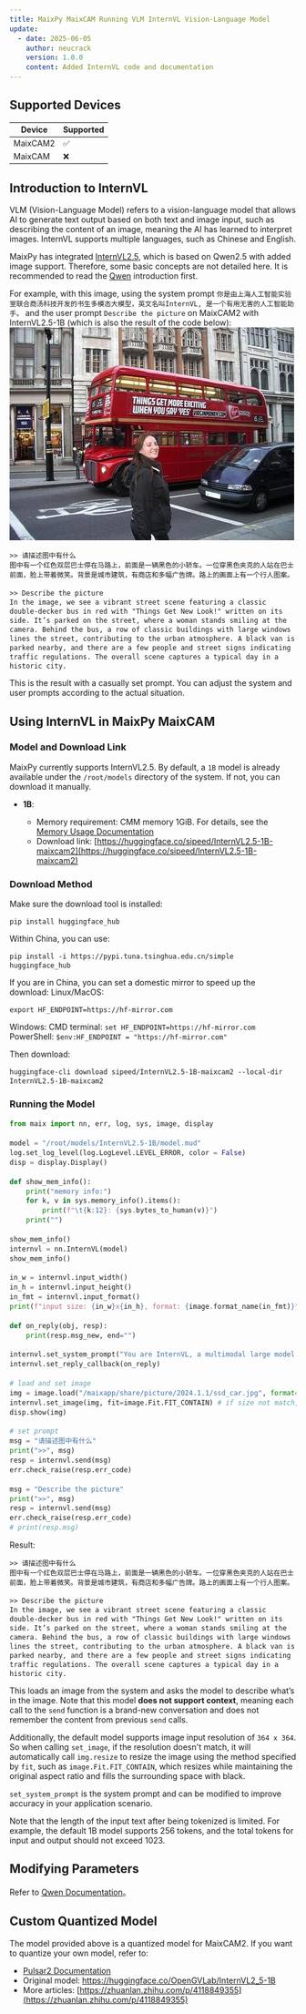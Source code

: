 ```yaml
---
title: MaixPy MaixCAM Running VLM InternVL Vision-Language Model
update:
  - date: 2025-06-05
    author: neucrack
    version: 1.0.0
    content: Added InternVL code and documentation
---
```


## Supported Devices

| Device   | Supported |
| -------- | --------- |
| MaixCAM2 | ✅         |
| MaixCAM  | ❌         |

## Introduction to InternVL

VLM (Vision-Language Model) refers to a vision-language model that allows AI to generate text output based on both text and image input, such as describing the content of an image, meaning the AI has learned to interpret images.
InternVL supports multiple languages, such as Chinese and English.


MaixPy has integrated [InternVL2.5](https://huggingface.co/OpenGVLab/InternVL2_5-1B), which is based on Qwen2.5 with added image support. Therefore, some basic concepts are not detailed here. It is recommended to read the [Qwen](./llm_qwen.md) introduction first.


For example, with this image, using the system prompt
`你是由上海人工智能实验室联合商汤科技开发的书生多模态大模型，英文名叫InternVL, 是一个有用无害的人工智能助手。`
and the user prompt
`Describe the picture`
on MaixCAM2 with InternVL2.5-1B (which is also the result of the code below):
![ssd\_car.jpg](../../assets/ssd_car.jpg)
```
>> 请描述图中有什么
图中有一个红色双层巴士停在马路上，前面是一辆黑色的小轿车。一位穿黑色夹克的人站在巴士前面，脸上带着微笑。背景是城市建筑，有商店和多幅广告牌。路上的画面上有一个行人图案。

>> Describe the picture
In the image, we see a vibrant street scene featuring a classic double-decker bus in red with "Things Get New Look!" written on its side. It’s parked on the street, where a woman stands smiling at the camera. Behind the bus, a row of classic buildings with large windows lines the street, contributing to the urban atmosphere. A black van is parked nearby, and there are a few people and street signs indicating traffic regulations. The overall scene captures a typical day in a historic city.
```
This is the result with a casually set prompt. You can adjust the system and user prompts according to the actual situation.


## Using InternVL in MaixPy MaixCAM

### Model and Download Link

MaixPy currently supports InternVL2.5. By default, a `1B` model is already available under the `/root/models` directory of the system. If not, you can download it manually.

* **1B**:

  * Memory requirement: CMM memory 1GiB. For details, see the [Memory Usage Documentation](../pro/memory.md)
  * Download link: [https://huggingface.co/sipeed/InternVL2.5-1B-maixcam2](https://huggingface.co/sipeed/InternVL2.5-1B-maixcam2)

### Download Method

Make sure the download tool is installed:

```
pip install huggingface_hub
```

Within China, you can use:

```
pip install -i https://pypi.tuna.tsinghua.edu.cn/simple huggingface_hub
```

If you are in China, you can set a domestic mirror to speed up the download:
Linux/MacOS:

```
export HF_ENDPOINT=https://hf-mirror.com
```

Windows:
CMD terminal: `set HF_ENDPOINT=https://hf-mirror.com`
PowerShell: `$env:HF_ENDPOINT = "https://hf-mirror.com"`

Then download:

```shell
huggingface-cli download sipeed/InternVL2.5-1B-maixcam2 --local-dir InternVL2.5-1B-maixcam2
```

### Running the Model

```python
from maix import nn, err, log, sys, image, display

model = "/root/models/InternVL2.5-1B/model.mud"
log.set_log_level(log.LogLevel.LEVEL_ERROR, color = False)
disp = display.Display()

def show_mem_info():
    print("memory info:")
    for k, v in sys.memory_info().items():
        print(f"\t{k:12}: {sys.bytes_to_human(v)}")
    print("")

show_mem_info()
internvl = nn.InternVL(model)
show_mem_info()

in_w = internvl.input_width()
in_h = internvl.input_height()
in_fmt = internvl.input_format()
print(f"input size: {in_w}x{in_h}, format: {image.format_name(in_fmt)}")

def on_reply(obj, resp):
    print(resp.msg_new, end="")

internvl.set_system_prompt("You are InternVL, a multimodal large model co-developed by Shanghai AI Laboratory and SenseTime, a helpful and harmless AI assistant.")
internvl.set_reply_callback(on_reply)

# load and set image
img = image.load("/maixapp/share/picture/2024.1.1/ssd_car.jpg", format=in_fmt)
internvl.set_image(img, fit=image.Fit.FIT_CONTAIN) # if size not match, will auto resize first
disp.show(img)

# set prompt
msg = "请描述图中有什么"
print(">>", msg)
resp = internvl.send(msg)
err.check_raise(resp.err_code)

msg = "Describe the picture"
print(">>", msg)
resp = internvl.send(msg)
err.check_raise(resp.err_code)
# print(resp.msg)
```

Result:
```
>> 请描述图中有什么
图中有一个红色双层巴士停在马路上，前面是一辆黑色的小轿车。一位穿黑色夹克的人站在巴士前面，脸上带着微笑。背景是城市建筑，有商店和多幅广告牌。路上的画面上有一个行人图案。

>> Describe the picture
In the image, we see a vibrant street scene featuring a classic double-decker bus in red with "Things Get New Look!" written on its side. It’s parked on the street, where a woman stands smiling at the camera. Behind the bus, a row of classic buildings with large windows lines the street, contributing to the urban atmosphere. A black van is parked nearby, and there are a few people and street signs indicating traffic regulations. The overall scene captures a typical day in a historic city.
```

This loads an image from the system and asks the model to describe what’s in the image. Note that this model **does not support context**, meaning each call to the `send` function is a brand-new conversation and does not remember the content from previous `send` calls.

Additionally, the default model supports image input resolution of `364 x 364`. So when calling `set_image`, if the resolution doesn't match, it will automatically call `img.resize` to resize the image using the method specified by `fit`, such as `image.Fit.FIT_CONTAIN`, which resizes while maintaining the original aspect ratio and fills the surrounding space with black.

`set_system_prompt` is the system prompt and can be modified to improve accuracy in your application scenario.

Note that the length of the input text after being tokenized is limited. For example, the default 1B model supports 256 tokens, and the total tokens for input and output should not exceed 1023.

## Modifying Parameters

Refer to [Qwen Documentation](./llm_qwen.md)。

## Custom Quantized Model

The model provided above is a quantized model for MaixCAM2. If you want to quantize your own model, refer to:

* [Pulsar2 Documentation](https://pulsar2-docs.readthedocs.io/zh-cn/latest/appendix/build_llm.html)
* Original model: https://huggingface.co/OpenGVLab/InternVL2_5-1B
* More articles: [https://zhuanlan.zhihu.com/p/4118849355](https://zhuanlan.zhihu.com/p/4118849355)
